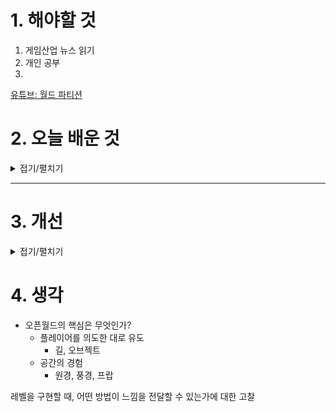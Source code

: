 
# 1. 해야할 것

1. 게임산업 뉴스 읽기 
2. 개인 공부  
3. 

[유튜브: 월드 파티션](https://youtu.be/lkjlP0Y4zvc?feature=shared)


# 2. 오늘 배운 것

<details>
<summary>접기/펼치기</summary>

## 환경 설정
### 라이트믹서, 환경라이트 믹서
![image](https://github.com/user-attachments/assets/2f78025f-d859-4e81-965e-a16bb438957d)

### 컨버트 레벨
![image](https://github.com/user-attachments/assets/0aaee596-a432-4937-b4ad-2088194db6d5)



</details>

****


# 3. 개선


<details>
<summary>접기/펼치기</summary>


</details>



# 4. 생각
- 오픈월드의 핵심은 무엇인가?
  - 플레이어를 의도한 대로 유도
    - 길, 오브젝트
  - 공간의 경험
    - 원경, 풍경, 프랍

레벨을 구현할 때, 어떤 방법이 느낌을 전달할 수 있는가에 대한 고찰
